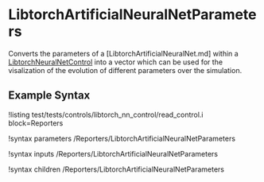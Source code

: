 # LibtorchArtificialNeuralNetParameters

Converts the parameters of a [LibtorchArtificialNeuralNet.md] within a
[LibtorchNeuralNetControl](source/libtorch/controls/LibtorchNeuralNetControl.md)
into a vector which can be used for the visalization of the evolution of different parameters over the
simulation.

## Example Syntax

!listing test/tests/controls/libtorch_nn_control/read_control.i block=Reporters

!syntax parameters /Reporters/LibtorchArtificialNeuralNetParameters

!syntax inputs /Reporters/LibtorchArtificialNeuralNetParameters

!syntax children /Reporters/LibtorchArtificialNeuralNetParameters

